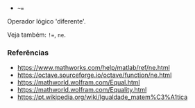 - `~=`

Operador lógico 'diferente'.

Veja também: `!=`, `ne`.

### Referências

- https://www.mathworks.com/help/matlab/ref/ne.html
- https://octave.sourceforge.io/octave/function/ne.html
- https://mathworld.wolfram.com/Equal.html
- https://mathworld.wolfram.com/Equality.html
- https://pt.wikipedia.org/wiki/Igualdade_matem%C3%A1tica
